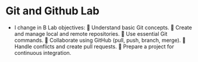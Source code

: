 # Git and Github Lab
- I change in B Lab objectives:
 Understand basic Git concepts. 
 Create and manage local and remote repositories. 
 Use essential Git commands. 
 Collaborate using GitHub (pull, push, branch, merge). 
 Handle conflicts and create pull requests. 
 Prepare a project for continuous integration. 
